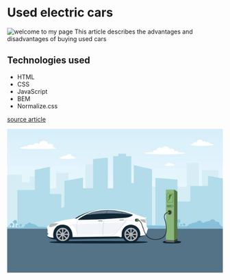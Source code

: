 # Used electric cars
![welcome to my page](https://parvinaodinaeva.github.io/IV---homepage_bem-normalize-git/)
This article describes the advantages and disadvantages of buying used cars

## Technologies used
- HTML
- CSS
- JavaScript
- BEM
- Normalize.css

[source article](https://rankomat.pl/samochod/uzywany-samochod-elektryczny?utm_source=google&utm_medium=cpc&utm_campaign=11492794717&rt_dev=c&rt_camp=11492794717&rt_kw=&rt_kwmatch=&rt_med=cpc&rt_so=google&rt_adgroup=162857792047&rt_place=&rt_target=-aud-1724576563333:dsa-632792153752&rt_ad=691710166538&gad_source=1&gclid=Cj0KCQjwpNuyBhCuARIsANJqL9MGgHd06B0Q8nPWlMudDM-2SbSA6iDebNwn3qpVgu_hjMWwMyCqlPUaAuHlEALw_wcB)

![photo of electric car](https://github.com/ParvinaOdinaeva/IV---homepage_bem-normalize-git/blob/main/image/readme_foto.jpg?raw=true)